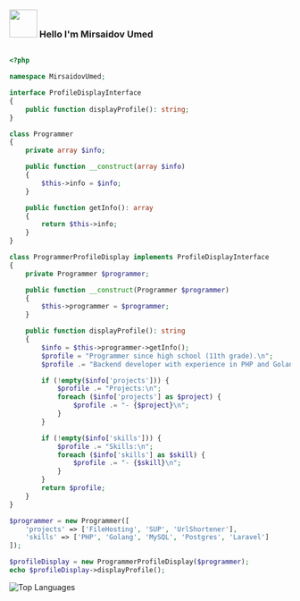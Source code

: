 ### <img src="https://media3.giphy.com/media/v1.Y2lkPTc5MGI3NjExZXZidGxtczZvZXF6YTVrOWxoZ3JtbWJzbGQ1Zmo0eGs3NDc2ZjhmeSZlcD12MV9pbnRlcm5hbF9naWZfYnlfaWQmY3Q9Zw/QAsHga1AB6dIGUsui6/giphy.webp" width="50"> Hello I'm Mirsaidov Umed 
```php

<?php

namespace MirsaidovUmed;

interface ProfileDisplayInterface
{
    public function displayProfile(): string;
}

class Programmer
{
    private array $info;

    public function __construct(array $info)
    {
        $this->info = $info;
    }

    public function getInfo(): array
    {
        return $this->info;
    }
}

class ProgrammerProfileDisplay implements ProfileDisplayInterface
{
    private Programmer $programmer;

    public function __construct(Programmer $programmer)
    {
        $this->programmer = $programmer;
    }

    public function displayProfile(): string
    {
        $info = $this->programmer->getInfo();
        $profile = "Programmer since high school (11th grade).\n";
        $profile .= "Backend developer with experience in PHP and Golang.\n";

        if (!empty($info['projects'])) {
            $profile .= "Projects:\n";
            foreach ($info['projects'] as $project) {
                $profile .= "- {$project}\n";
            }
        }

        if (!empty($info['skills'])) {
            $profile .= "Skills:\n";
            foreach ($info['skills'] as $skill) {
                $profile .= "- {$skill}\n";
            }
        }
        return $profile;
    }
}

$programmer = new Programmer([
    'projects' => ['FileHosting', 'SUP', 'UrlShortener'],
    'skills' => ['PHP', 'Golang', 'MySQL', 'Postgres', 'Laravel']
]);

$profileDisplay = new ProgrammerProfileDisplay($programmer);
echo $profileDisplay->displayProfile();
```

![Top Languages](https://github-readme-stats.vercel.app/api/top-langs?username=MirsaidovUmed&hide=html&show_icons=true&locale=en&theme=tokyonight)
